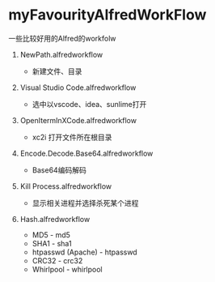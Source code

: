 # myFavourityAlfredWorkFlow
一些比较好用的Alfred的workfolw

1. NewPath.alfredworkflow
    - 新建文件、目录

2. Visual Studio Code.alfredworkflow
    - 选中以vscode、idea、sunlime打开   

3. OpenItermInXCode.alfredworkflow
    - xc2i 打开文件所在根目录

4. Encode.Decode.Base64.alfredworkflow
    - Base64编码解码

5. Kill Process.alfredworkflow
    - 显示相关进程并选择杀死某个进程

6. Hash.alfredworkflow
    - MD5 - md5 <string>
    - SHA1 - sha1 <string>
    - htpasswd (Apache) - htpasswd <string>
    - CRC32 - crc32 <string>
    - Whirlpool - whirlpool <string>
